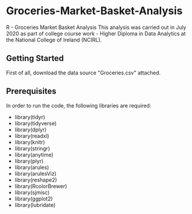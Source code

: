 # Groceries-Market-Basket-Analysis
R - Groceries Market Basket Analysis
This analysis was carried out in July 2020 as part of college course work - Higher Diploma in Data Analytics at the National College of Ireland (NCIRL). 
## Getting Started
First of all, download the data source "Groceries.csv" attached. 
## Prerequisites
In order to run the code, the following libraries are required: 
* library(tidyr)
* library(tidyverse)
* library(dplyr)
* library(readxl)
* library(knitr)
* library(stringr)
* library(anytime)
* library(plyr)
* library(arules)
* library(arulesViz)
* library(reshape2)
* library(RcolorBrewer)
* library(sjmisc)
* library(ggplot2)
* library(lubridate)

